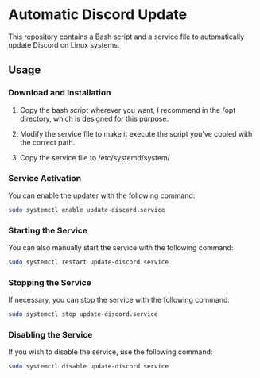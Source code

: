 # Automatic Discord Update

This repository contains a Bash script and a service file to automatically update Discord on Linux systems.

## Usage

### Download and Installation

1. Copy the bash script wherever you want, I recommend in the /opt directory, which is designed for this purpose. 

2. Modify the service file to make it execute the script you've copied with the correct path.

3. Copy the service file to /etc/systemd/system/


### Service Activation

You can enable the updater with the following command:

```bash
sudo systemctl enable update-discord.service
```

### Starting the Service

You can also manually start the service with the following command:

```bash
sudo systemctl restart update-discord.service
```

### Stopping the Service

If necessary, you can stop the service with the following command:

```bash
sudo systemctl stop update-discord.service
```

### Disabling the Service

If you wish to disable the service, use the following command:

```bash
sudo systemctl disable update-discord.service
```

